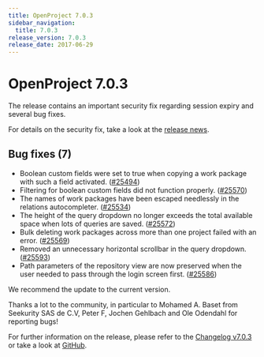 ```yaml
---
title: OpenProject 7.0.3
sidebar_navigation:
  title: 7.0.3
release_version: 7.0.3
release_date: 2017-06-29
---
```



# OpenProject 7.0.3

The release contains an important security fix regarding session expiry
and several bug fixes.

For details on the security fix, take a look at the [release
news](https://www.openproject.org/blog/openproject-7-0-3-released/).

## Bug fixes (7)

- Boolean custom fields were set to true when copying a work package
  with such a field activated.
  ([#25494](https://community.openproject.org/wp/25494))
- Filtering for boolean custom fields did not function properly.
  ([#25570](https://community.openproject.org/wp/25570))
- The names of work packages have been escaped needlessly in the
  relations autocompleter.
  ([#25534](https://community.openproject.org/wp/25534))
- The height of the query dropdown no longer exceeds the total
  available space when lots of queries are saved.
  ([#25572](https://community.openproject.org/wp/25572))
- Bulk deleting work packages across more than one project failed with
  an error.
  ([#25569](https://community.openproject.org/wp/25569))
- Removed an unnecessary horizontal scrollbar in the query dropdown.
  ([#25593](https://community.openproject.org/wp/25593))
- Path parameters of the repository view are now preserved when the
  user needed to pass through the login screen first.
  ([#25586](https://community.openproject.org/wp/25586))

We recommend the update to the current version.

Thanks a lot to the community, in particular to Mohamed A. Baset from
Seekurity SAS de C.V, Peter F, Jochen Gehlbach and Ole Odendahl for
reporting bugs!

For further information on the release, please refer to the [Changelog v7.0.3](https://community.openproject.org/versions/839)
or take a look at [GitHub](https://github.com/opf/openproject/tree/v7.0.3).
